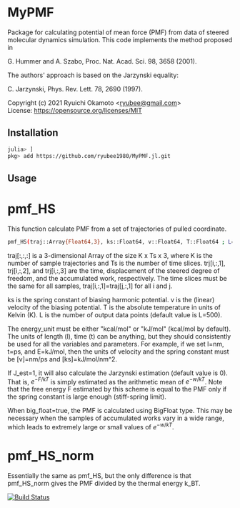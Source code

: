 # MyPMF
Package for calculating potential of mean force (PMF) from data of steered molecular dynamics simulation. This code implements the method proposed in

G. Hummer and A. Szabo, Proc. Nat. Acad. Sci. 98, 3658 (2001).

The authors' approach is based on the Jarzynski equality:

C. Jarzynski, Phys. Rev. Lett. 78, 2690 (1997).

Copyright (c) 2021 Ryuichi Okamoto <<ryubee@gmail.com>>  
License: https://opensource.org/licenses/MIT


## Installation
```sh
julia> ]
pkg> add https://github.com/ryubee1980/MyPMF.jl.git
```

## Usage
# pmf_HS
This function calculate PMF from a set of trajectories of pulled coordinate.
```sh
pmf_HS(traj::Array{Float64,3}, ks::Float64, v::Float64, T::Float64 ; L=500 ::Int64, energy_unit="kcal/mol" ::String, J_est=0)
```

traj[:,:,:] is a 3-dimensional Array of the size K x Ts x 3, where K is the number of sample trajectories and Ts is the number of time slices. trj[i,:,1], trj[i,:,2], and trj[i,:,3] are the time, displacement of the steered degree of freedom, and the accumulated work, respectively. The time slices must be the same for all samples, traj[i,:,1]=traj[j,:,1] for all i and j.

ks is the spring constant of biasing harmonic potential.
v is the (linear) velocity of the biasing potential.
T is the absolute temperature in units of Kelvin (K).
L is the number of output data points (default value is L=500).

The energy_unit must be either "kcal/mol" or "kJ/mol" (kcal/mol by default).
The units of length (l), time (t) can be anything, but they should consistently be used for all the variables and parameters. For example, if we set l=nm, t=ps, and E=kJ/mol, then the units of velocity and the spring constant must be [v]=nm/ps and [ks]=kJ/mol/nm^2.

If J_est=1, it will also calculate the Jarzynski estimation (default value is 0). That is, $e^{-F/kT}$ is simply estimated as the arithmetic mean of $e^{-w/kT}$. Note that the free energy F estimated by this scheme is equal to the PMF only if the spring constant is large enough (stiff-spring limit).

When big_float=true, the PMF is calculated using BigFloat type. This may be necessary when the samples of accumulated works vary in a wide range, which leads to extremely large or small values of $e^{-w/kT}$.

# pmf_HS_norm
Essentially the same as pmf_HS, but the only difference is that pmf_HS_norm gives the PMF divided by the thermal energy k_BT.

[![Build Status](https://github.com/ryubee1980/MyPMF.jl/actions/workflows/CI.yml/badge.svg?branch=main)](https://github.com/ryubee1980/MyPMF.jl/actions/workflows/CI.yml?query=branch%3Amain)

